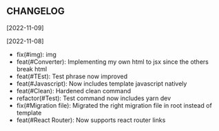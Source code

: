 CHANGELOG
----------------------

[2022-11-09]

[2022-11-08]
 * fix(#img): img
 * feat(#Converter): Implementing my own html to jsx since the others break html
 * feat(#TEst): Test phrase now improved
 * feat(#Javascript): Now includes template javascript natively
 * feat(#Clean): Hardened clean command
 * refactor(#Test): Test command now includes yarn dev
 * fix(#Migration file): Migrated the right migration file in root instead of template
 * feat(#React Router): Now supports react router links
